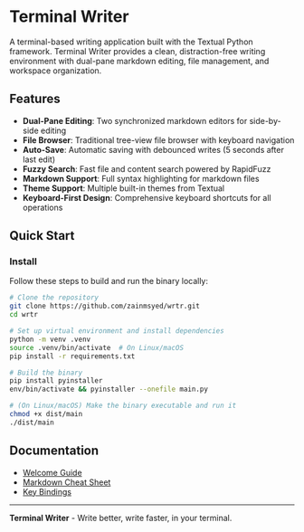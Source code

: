 # Terminal Writer

A terminal-based writing application built with the Textual Python framework. Terminal Writer provides a clean, distraction-free writing environment with dual-pane markdown editing, file management, and workspace organization.

## Features

- **Dual-Pane Editing**: Two synchronized markdown editors for side-by-side editing
- **File Browser**: Traditional tree-view file browser with keyboard navigation
- **Auto-Save**: Automatic saving with debounced writes (5 seconds after last edit)
- **Fuzzy Search**: Fast file and content search powered by RapidFuzz
- **Markdown Support**: Full syntax highlighting for markdown files
- **Theme Support**: Multiple built-in themes from Textual
- **Keyboard-First Design**: Comprehensive keyboard shortcuts for all operations

## Quick Start

### Install

Follow these steps to build and run the binary locally:

```bash
# Clone the repository
git clone https://github.com/zainmsyed/wrtr.git
cd wrtr

# Set up virtual environment and install dependencies
python -m venv .venv
source .venv/bin/activate  # On Linux/macOS
pip install -r requirements.txt

# Build the binary
pip install pyinstaller
env/bin/activate && pyinstaller --onefile main.py

# (On Linux/macOS) Make the binary executable and run it
chmod +x dist/main
./dist/main
```

## Documentation

- [Welcome Guide](docs/Welcome.md)
- [Markdown Cheat Sheet](docs/Markdown_Cheat_Sheet.md)
- [Key Bindings](docs/Key_Binding_Cheat_Sheet.md)

---

**Terminal Writer** - Write better, write faster, in your terminal.
